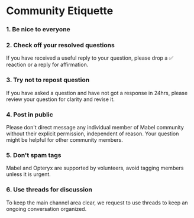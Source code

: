 # Community Etiquette

### 1. Be nice to everyone

### 2. Check off your resolved questions
If you have received a useful reply to your question, please drop a ✅ reaction or a reply for affirmation.

### 3. Try not to repost question
If you have asked a question and have not got a response in 24hrs, please review your question for clarity and revise it.

### 4. Post in public  
Please don't direct message any individual member of Mabel community without their explicit permission, independent of reason. Your question might be helpful for other community members.

### 5. Don't spam tags  
Mabel and Opteryx are supported by volunteers, avoid tagging members unless it is urgent.

### 6. Use threads for discussion  
To keep the main channel area clear, we request to use threads to keep an ongoing conversation organized.